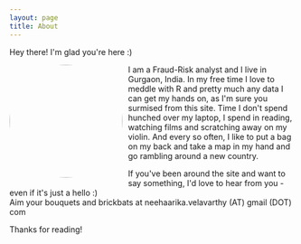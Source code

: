 ```yaml
---
layout: page
title: About
---
```


<p class="message">
  Hey there! I'm glad you're here :)
</p>
<img style="float:left;margin:0 10px 10px 0;border-radius: 100px;" width="200" height="200"  src="http://velavar.github.io/images/this.jpg"/>

<p>
I am a Fraud-Risk analyst and I live in Gurgaon, India. In my free time I love to meddle with R and pretty much any data I can get my hands on, as I'm sure you surmised from this site. Time I don't spend hunched over my laptop, I spend in reading, watching films and scratching away on my violin. And every so often, I like to put a bag on my back and take a map in my hand and go rambling around a new country. 
</p>

<p>
If you've been around the site and want to say something, I'd love to hear from you - even if it's just a hello :)
<br>
Aim your bouquets and brickbats at neehaarika.velavarthy (AT) gmail (DOT) com
</p>

Thanks for reading!
